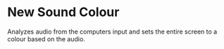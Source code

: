 # New Sound Colour
Analyzes audio from the computers input and sets the entire screen to a colour based on the audio.
